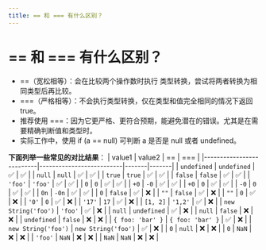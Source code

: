 ```yaml
---
title: == 和 === 有什么区别？
---
```


# == 和 === 有什么区别？

- ==（宽松相等）：会在比较两个操作数时执行 类型转换，尝试将两者转换为相同类型后再比较。
- ===（严格相等）：不会执行类型转换，仅在类型和值完全相同的情况下返回 true。
- 推荐使用 ===：因为它更严格、更符合预期，能避免潜在的错误。尤其是在需要精确判断值和类型时。
- 实际工作中，使用 if (a == null) 可判断 a 是否是 null 或者 undefined。

**下面列举一些常见的对比结果**：
| value1                        | value2                        | ==    | ===   |
|--------------------------|--------------------------|-------|-------|
| `undefined`                | `undefined`                | ✅    | ✅    |
| `null`                     | `null`                     | ✅    | ✅    |
| `true`                     | `true`                     | ✅    | ✅    |
| `false`                    | `false`                    | ✅    | ✅    |
| `'foo'`                    | `'foo'`                    | ✅    | ✅    |
| `0`                        | `0`                        | ✅    | ✅    |
| `+0`                       | `-0`                       | ✅    | ✅    |
| `+0`                       | `0`                        | ✅    | ✅    |
| `-0`                       | `0`                        | ✅    | ✅    |
| `0n`                       | `-0n`                     | ✅    | ✅    |
| `0`                       | `false`                    | ✅    | ❌    |
| `""`                       | `false`                    | ✅    | ❌    |
| `""`                       | `0`                        | ✅    | ❌    |
| `'0'`                      | `0`                        | ✅    | ❌    |
| `'17'`                     | `17`                       | ✅    | ❌    |
| `[1, 2]`                   | `'1,2'`                    | ✅    | ❌    |
| `new String('foo')`        | `'foo'`                    | ✅    | ❌    |
| `null`                     | `undefined`                | ✅    | ❌    |
| `null`                     | `false`                    | ❌    | ❌    |
| `undefined`                | `false`                    | ❌    | ❌    |
| `{ foo: 'bar' }`           | `{ foo: 'bar' }`           | ✅    | ❌    |
| `new String('foo')`        | `new String('foo')`        | ✅    | ❌    |
| `0`                        | `null`                     | ❌    | ❌    |
| `0`                        | `NaN`                      | ❌    | ❌    |
| `'foo'`                    | `NaN`                      | ❌    | ❌    |
| `NaN`                      | `NaN`                      | ❌    | ❌    |
